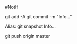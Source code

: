 #NotH


git add -A
git commit -m "Info..."

Alias: git snapshot Info...




git push origin master


